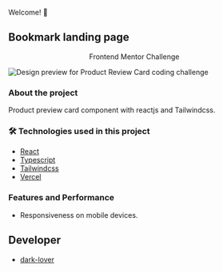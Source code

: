 Welcome! 👋

## Bookmark landing page

<p align="center"> Frontend Mentor Challenge </p>

![Design preview for Product Review Card coding challenge](https://www8.0zz0.com/2022/11/11/23/686447225.jpg)

### About the project

Product preview card component with reactjs and Tailwindcss.

### 🛠 Technologies used in this project

- [React](https://reactjs.org/)
- [Typescript](https://www.typescriptlang.org/)
- [Tailwindcss](https://tailwindcss.com/)
- [Vercel](https://vercel.com/dashboard)

### Features and Performance

- Responsiveness on mobile devices.

## Developer

- [dark-lover](https://www.github.com/dark-lover)
